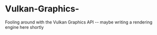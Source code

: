 # Vulkan-Graphics-
Fooling around with the Vulkan Graphics API -- maybe writing a rendering engine here shortly
